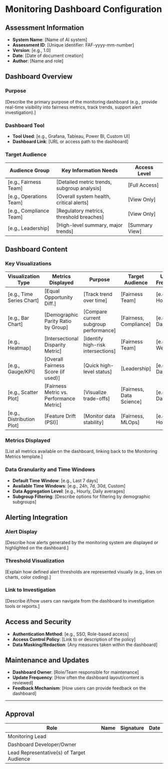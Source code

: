 # Monitoring Dashboard Configuration

## Assessment Information

- **System Name**: [Name of AI system]
- **Assessment ID**: [Unique identifier: FAF-yyyy-mm-number]
- **Version**: [e.g., 1.0]
- **Date**: [Date of document creation]
- **Author**: [Name and role]

## Dashboard Overview

### Purpose

[Describe the primary purpose of the monitoring dashboard (e.g., provide real-time visibility into fairness metrics, track trends, support alert investigation).]

### Dashboard Tool

- **Tool Used**: [e.g., Grafana, Tableau, Power BI, Custom UI]
- **Dashboard Link**: [URL or access path to the dashboard]

### Target Audience

| Audience Group | Key Information Needs | Access Level |
|----------------|-----------------------|--------------|
| [e.g., Fairness Team] | [Detailed metric trends, subgroup analysis] | [Full Access] |
| [e.g., Operations Team] | [Overall system health, critical alerts] | [View Only] |
| [e.g., Compliance Team] | [Regulatory metrics, threshold breaches] | [View Only] |
| [e.g., Leadership] | [High-level summary, major trends] | [Summary View] |

## Dashboard Content

### Key Visualizations

| Visualization Type | Metrics Displayed | Purpose | Target Audience | Update Frequency |
|--------------------|-------------------|---------|-----------------|-----------------|
| [e.g., Time Series Chart] | [Equal Opportunity Diff.] | [Track trend over time] | [Fairness Team] | [e.g., Hourly] |
| [e.g., Bar Chart] | [Demographic Parity Ratio by Group] | [Compare current subgroup performance] | [Fairness, Compliance] | [e.g., Daily] |
| [e.g., Heatmap] | [Intersectional Disparity Metric] | [Identify high-risk intersections] | [Fairness Team] | [e.g., Weekly] |
| [e.g., Gauge/KPI] | [Overall Fairness Score (if used)] | [Quick high-level status] | [Leadership] | [e.g., Daily] |
| [e.g., Scatter Plot] | [Fairness Metric vs. Performance Metric] | [Visualize trade-offs] | [Fairness, Data Science] | [e.g., Daily] |
| [e.g., Distribution Plot] | [Feature Drift (PSI)] | [Monitor data stability] | [Fairness, MLOps] | [e.g., Hourly] |

### Metrics Displayed

[List all metrics available on the dashboard, linking back to the Monitoring Metrics template.]

### Data Granularity and Time Windows

- **Default Time Window**: [e.g., Last 7 days]
- **Available Time Windows**: [e.g., 24h, 7d, 30d, Custom]
- **Data Aggregation Level**: [e.g., Hourly, Daily averages]
- **Subgroup Filtering**: [Describe options for filtering by demographic subgroups]

## Alerting Integration

### Alert Display

[Describe how alerts generated by the monitoring system are displayed or highlighted on the dashboard.]

### Threshold Visualization

[Explain how defined alert thresholds are represented visually (e.g., lines on charts, color coding).]

### Link to Investigation

[Describe if/how users can navigate from the dashboard to investigation tools or reports.]

## Access and Security

- **Authentication Method**: [e.g., SSO, Role-based access]
- **Access Control Policy**: [Link to or description of the policy]
- **Data Masking/Redaction**: [Any measures taken within the dashboard]

## Maintenance and Updates

- **Dashboard Owner**: [Role/Team responsible for maintenance]
- **Update Frequency**: [How often the dashboard layout/content is reviewed]
- **Feedback Mechanism**: [How users can provide feedback on the dashboard]

---

## Approval

| Role | Name | Signature | Date |
|------|------|-----------|------|
| Monitoring Lead | | | |
| Dashboard Developer/Owner | | | |
| Lead Representative(s) of Target Audience | | | |